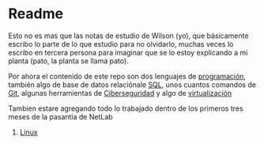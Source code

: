 # Readme

Esto no es mas que las notas de estudio de Wilson (yo), que básicamente escribo lo parte de lo que estudio para no olvidarlo, muchas veces lo escribo en tercera persona para imaginar que se lo estoy explicando a mi planta (pato, la planta se llama pato).

Por ahora el contenido de este repo son dos lenguajes de [programación](./Programming/README.md), también algo de base de datos relaciónale [SQL](./SQL/README.md), unos cuantos comandos de [Git](./Git/README.md), algunas herramientas de [Ciberseguridad](./Cybersecurity/README.md) y algo de [virtualización](./Virtualización/README.md)


Tambien estare agregando todo lo trabajado dentro de los primeros tres meses de la pasantia de NetLab

1. [Linux](./Linux/README.md)
